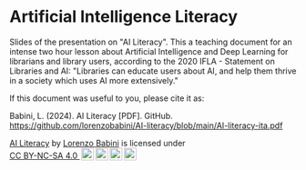 # Artificial Intelligence Literacy

Slides of the presentation on "AI Literacy". This a teaching document for an intense two hour lesson about Artificial Intelligence and Deep Learning for librarians and library users, according to the 2020 IFLA - Statement on Libraries and AI: "Libraries can educate users about AI, and help them thrive in a society which uses AI more extensively."

If this document was useful to you, please cite it as:

Babini, L. (2024). AI Literacy [PDF]. GitHub. https://github.com/lorenzobabini/AI-literacy/blob/main/AI-literacy-ita.pdf

<p xmlns:cc="http://creativecommons.org/ns#" xmlns:dct="http://purl.org/dc/terms/"><a property="dct:title" rel="cc:attributionURL" href="https://github.com/lorenzobabini/AI-literacy/blob/main/AI-literacy-ita.pdf">AI Literacy</a> by <a rel="cc:attributionURL dct:creator" property="cc:attributionName" href="https://github.com/lorenzobabini">Lorenzo Babini</a> is licensed under <a href="https://creativecommons.org/licenses/by-nc-sa/4.0/?ref=chooser-v1" target="_blank" rel="license noopener noreferrer" style="display:inline-block;">CC BY-NC-SA 4.0 <img style="height:22px!important;margin-left:3px;vertical-align:text-bottom;" src="https://mirrors.creativecommons.org/presskit/icons/cc.svg?ref=chooser-v1" alt=""><img style="height:22px!important;margin-left:3px;vertical-align:text-bottom;" src="https://mirrors.creativecommons.org/presskit/icons/by.svg?ref=chooser-v1" alt=""><img style="height:22px!important;margin-left:3px;vertical-align:text-bottom;" src="https://mirrors.creativecommons.org/presskit/icons/nc.svg?ref=chooser-v1" alt=""><img style="height:22px!important;margin-left:3px;vertical-align:text-bottom;" src="https://mirrors.creativecommons.org/presskit/icons/sa.svg?ref=chooser-v1" alt=""></a></p>
